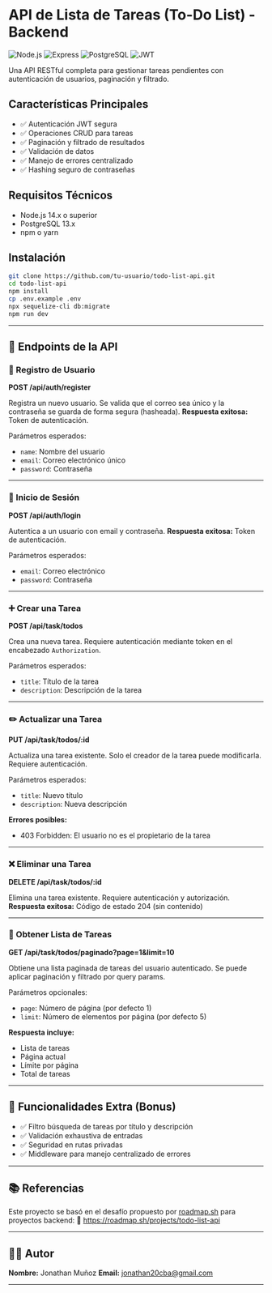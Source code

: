 # API de Lista de Tareas (To-Do List) - Backend

![Node.js](https://img.shields.io/badge/Node.js-14.x+-green)
![Express](https://img.shields.io/badge/Express-4.x-blue)
![PostgreSQL](https://img.shields.io/badge/PostgreSQL-13.x-blueviolet)
![JWT](https://img.shields.io/badge/JWT-Authentication-orange)

Una API RESTful completa para gestionar tareas pendientes con autenticación de usuarios, paginación y filtrado.

## Características Principales

- ✅ Autenticación JWT segura
- ✅ Operaciones CRUD para tareas
- ✅ Paginación y filtrado de resultados
- ✅ Validación de datos
- ✅ Manejo de errores centralizado
- ✅ Hashing seguro de contraseñas

## Requisitos Técnicos

- Node.js 14.x o superior
- PostgreSQL 13.x
- npm o yarn

## Instalación

```bash
git clone https://github.com/tu-usuario/todo-list-api.git
cd todo-list-api
npm install
cp .env.example .env
npx sequelize-cli db:migrate
npm run dev
```

---

## 📌 Endpoints de la API

### 🔐 Registro de Usuario

**POST /api/auth/register**

Registra un nuevo usuario. Se valida que el correo sea único y la contraseña se guarda de forma segura (hasheada).
**Respuesta exitosa:** Token de autenticación.

Parámetros esperados:

- `name`: Nombre del usuario
- `email`: Correo electrónico único
- `password`: Contraseña

---

### 🔐 Inicio de Sesión

**POST /api/auth/login**

Autentica a un usuario con email y contraseña.
**Respuesta exitosa:** Token de autenticación.

Parámetros esperados:

- `email`: Correo electrónico
- `password`: Contraseña

---

### ➕ Crear una Tarea

**POST /api/task/todos**

Crea una nueva tarea. Requiere autenticación mediante token en el encabezado `Authorization`.

Parámetros esperados:

- `title`: Título de la tarea
- `description`: Descripción de la tarea

---

### ✏️ Actualizar una Tarea

**PUT /api/task/todos/:id**

Actualiza una tarea existente. Solo el creador de la tarea puede modificarla. Requiere autenticación.

Parámetros esperados:

- `title`: Nuevo título
- `description`: Nueva descripción

**Errores posibles:**

- 403 Forbidden: El usuario no es el propietario de la tarea

---

### ❌ Eliminar una Tarea

**DELETE /api/task/todos/:id**

Elimina una tarea existente. Requiere autenticación y autorización.
**Respuesta exitosa:** Código de estado 204 (sin contenido)

---

### 📄 Obtener Lista de Tareas

**GET /api/task/todos/paginado?page=1&limit=10**

Obtiene una lista paginada de tareas del usuario autenticado.
Se puede aplicar paginación y filtrado por query params.

Parámetros opcionales:

- `page`: Número de página (por defecto 1)
- `limit`: Número de elementos por página (por defecto 5)

**Respuesta incluye:**

- Lista de tareas
- Página actual
- Límite por página
- Total de tareas

---

## 🎁 Funcionalidades Extra (Bonus)

- ✅ Filtro búsqueda de tareas por título y descripción
- ✅ Validación exhaustiva de entradas
- ✅ Seguridad en rutas privadas
- ✅ Middleware para manejo centralizado de errores

---

## 📚 Referencias

Este proyecto se basó en el desafío propuesto por [roadmap.sh](https://roadmap.sh) para proyectos backend:
🔗 https://roadmap.sh/projects/todo-list-api

---

## 👨‍💻 Autor

**Nombre:** Jonathan Muñoz
**Email:** jonathan20cba@gmail.com

---

```

```
